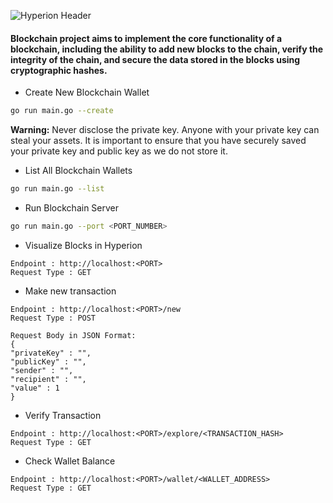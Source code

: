 ![Hyperion Header](https://user-images.githubusercontent.com/73098407/210416970-710f9153-18fe-48fd-9e51-39db3b9801ed.jpg)

#### Blockchain project aims to implement the core functionality of a blockchain, including the ability to add new blocks to the chain, verify the integrity of the chain, and secure the data stored in the blocks using cryptographic hashes.

- Create New Blockchain Wallet
```bash
go run main.go --create
```
**Warning:** Never disclose the private key. Anyone with your private key can steal your assets. It is important to ensure that you have securely saved your private key and public key as we do not store it.


- List All Blockchain Wallets
```bash
go run main.go --list
```

- Run Blockchain Server
```bash
go run main.go --port <PORT_NUMBER>
```
- Visualize Blocks in Hyperion
```text
Endpoint : http://localhost:<PORT>
Request Type : GET
```
- Make new transaction
```text
Endpoint : http://localhost:<PORT>/new
Request Type : POST

Request Body in JSON Format:
{
"privateKey" : "",
"publicKey" : "",
"sender" : "",
"recipient" : "",
"value" : 1
}
```
- Verify Transaction
```text
Endpoint : http://localhost:<PORT>/explore/<TRANSACTION_HASH>
Request Type : GET
```

- Check Wallet Balance
```text
Endpoint : http://localhost:<PORT>/wallet/<WALLET_ADDRESS>
Request Type : GET
```
